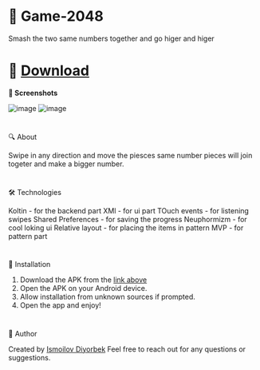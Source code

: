 # 🌟 Game-2048
Smash the two same numbers together and go higer and higer
#
# 📲 [Download](https://github.com/Theultimatecreator/Game-2048/releases/download/v1.0/app-debug.apk)



**📸 Screenshots**                                                                         

![image](https://github.com/user-attachments/assets/d094e3dd-3e7e-4198-b3d1-5f9bae170cd1)
![image](https://github.com/user-attachments/assets/bad6e2a3-4c74-44b7-b43f-5d5e0b31834c)

#

🔍 About               

Swipe in any direction and move the piesces same number pieces will join togeter and make a bigger number.

#

🛠️ Technologies   


Koltin - for the backend part
XMl - for ui part
TOuch events - for listening swipes
Shared Preferences - for saving the progress
Neuphormizm - for cool loking ui
Relative layout - for placing the items in pattern
MVP - for pattern part                                                                                                     

#

💾 Installation

1. Download the APK from the [link above](https://github.com/Theultimatecreator/Game-2048/releases/download/v1.0/app-debug.apk)
2. Open the APK on your Android device.                                                                  
3. Allow installation from unknown sources if prompted.                                          
4. Open the app and enjoy!                                                                          

#

👤 Author

Created by [Ismoilov Diyorbek](https://t.me/MrGladiator)
Feel free to reach out for any questions or suggestions.
